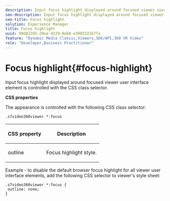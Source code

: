 ```yaml
---
description: Input focus highlight displayed around focused viewer user interface element is controlled with the CSS class selector.
seo-description: Input focus highlight displayed around focused viewer user interface element is controlled with the CSS class selector.
seo-title: Focus highlight
solution: Experience Manager
title: Focus highlight
uuid: 99d822b5-29ea-4229-8eb8-e3903322b7fa
feature: "Dynamic Media Classic,Viewers,SDK/API,360 VR Video"
role: "Developer,Business Practitioner"
---
```


# Focus highlight{#focus-highlight}

Input focus highlight displayed around focused viewer user interface element is controlled with the CSS class selector.

<!--<a id="section_061E550C1C1D4DB2BD663A898895B38C"></a>-->

**CSS properties**

The appearance is controlled with the following CSS class selector:

```
.s7video360viewer *:focus
```

<table id="table_94EE3F5BBE4547C0B4943471CEE7EDE4"> 
 <thead> 
  <tr> 
   <th colname="col1" class="entry"> <p> CSS property </p> </th> 
   <th colname="col2" class="entry"> <p>Description </p> </th> 
  </tr> 
 </thead>
 <tbody> 
  <tr> 
   <td colname="col1"> <p> <span class="codeph"> outline </span> </p> </td> 
   <td colname="col2"> <p>Focus highlight style. </p> </td> 
  </tr> 
 </tbody> 
</table>

Example - to disable the default browser focus highlight for all viewer user interface elements, add the following CSS selector to viewer's style sheet:

```
.s7video360viewer *:focus { 
 outline: none; 
}
```

